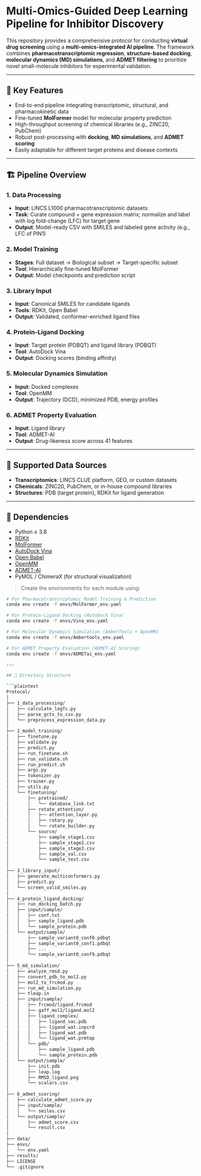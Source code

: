 # Multi-Omics-Guided Deep Learning Pipeline for Inhibitor Discovery

This repository provides a comprehensive protocol for conducting **virtual drug screening** using a **multi-omics-integrated AI pipeline**. The framework combines **pharmacotranscriptomic regression**, **structure-based docking**, **molecular dynamics (MD) simulations**, and **ADMET filtering** to prioritize novel small-molecule inhibitors for experimental validation.

---

## 🧠 Key Features

- End-to-end pipeline integrating transcriptomic, structural, and pharmacokinetic data  
- Fine-tuned **MolFormer** model for molecular property prediction  
- High-throughput screening of chemical libraries (e.g., ZINC20, PubChem)  
- Robust post-processing with **docking**, **MD simulations**, and **ADMET scoring**  
- Easily adaptable for different target proteins and disease contexts

---

## 🏗️ Pipeline Overview

### 1. Data Processing
- **Input**: LINCS L1000 pharmacotranscriptomic datasets  
- **Task**: Curate compound + gene expression matrix; normalize and label with log fold-change (LFC) for target gene  
- **Output**: Model-ready CSV with SMILES and labeled gene activity (e.g., LFC of PIN1)

### 2. Model Training
- **Stages**: Full dataset → Biological subset → Target-specific subset  
- **Tool**: Hierarchically fine-tuned MolFormer  
- **Output**: Model checkpoints and prediction script

### 3. Library Input
- **Input**: Canonical SMILES for candidate ligands  
- **Tools**: RDKit, Open Babel  
- **Output**: Validated, conformer-enriched ligand files

### 4. Protein-Ligand Docking
- **Input**: Target protein (PDBQT) and ligand library (PDBQT)  
- **Tool**: AutoDock Vina  
- **Output**: Docking scores (binding affinity)

### 5. Molecular Dynamics Simulation
- **Input**: Docked complexes  
- **Tool**: OpenMM  
- **Output**: Trajectory (DCD), minimized PDB, energy profiles

### 6. ADMET Property Evaluation
- **Input**: Ligand library  
- **Tool**: ADMET-AI  
- **Output**: Drug-likeness score across 41 features

---

## 🧬 Supported Data Sources

- **Transcriptomics**: LINCS CLUE platform, GEO, or custom datasets  
- **Chemicals**: ZINC20, PubChem, or in-house compound libraries  
- **Structures**: PDB (target protein), RDKit for ligand generation

---

## 🔧 Dependencies

- Python ≥ 3.8  
- [RDKit](https://www.rdkit.org)  
- [MolFormer](https://ibm.box.com/v/MolFormer-data)  
- [AutoDock Vina](https://vina.scripps.edu)  
- [Open Babel](http://openbabel.org)  
- [OpenMM](https://openmm.org)  
- [ADMET-AI](https://admet.ai.greenstonebio.com)  
- PyMOL / ChimeraX (for structural visualization)

> Create the environments for each module using:

```bash
# For Pharmacotranscriptomic Model Training & Prediction
conda env create -f envs/MolFormer_env.yaml

# For Protein-Ligand Docking (AutoDock Vina)
conda env create -f envs/Vina_env.yaml

# For Molecular Dynamics Simulation (AmberTools + OpenMM)
conda env create -f envs/Ambertools_env.yaml

# For ADMET Property Evaluation (ADMET-AI Scoring)
conda env create -f envs/ADMETai_env.yaml

---

## 📂 Directory Structure

```plaintext
Protocol/
│
├── 1_data_processing/
│   ├── calculate_logfc.py
│   ├── parse_gctx_to_csv.py
│   └── preprocess_expression_data.py
│
├── 2_model_training/
│   ├── finetune.py
│   ├── validate.py
│   ├── predict.py
│   ├── run_finetune.sh
│   ├── run_validate.sh
│   ├── run_predict.sh
│   ├── args.py
│   ├── tokenizer.py
│   ├── trainer.py
│   ├── utils.py
│   └── finetuning/
│       ├── pretrained/
│       │   └── database_link.txt
│       ├── rotate_attention/
│       │   ├── attention_layer.py
│       │   ├── rotary.py
│       │   └── rotate_builder.py
│       └── source/
│           ├── sample_stage1.csv
│           ├── sample_stage2.csv
│           ├── sample_stage3.csv
│           ├── sample_val.csv
│           └── sample_test.csv
│
├── 3_library_input/
│   ├── generate_multiconformers.py
│   ├── predict.py
│   └── screen_valid_smiles.py
│
├── 4_protein_ligand_docking/
│   ├── run_docking_batch.py
│   ├── input/sample/
│   │   ├── conf.txt
│   │   ├── sample_ligand.pdb
│   │   └── sample_protein.pdb
│   └── output/sample/
│       ├── sample_variant0_conf0.pdbqt
│       ├── sample_variant0_conf1.pdbqt
│       ├── ...
│       └── sample_variant0_conf9.pdbqt
│
├── 5_md_simulation/
│   ├── analyze_rmsd.py
│   ├── convert_pdb_to_mol2.py
│   ├── mol2_to_frcmod.py
│   ├── run_md_simulation.py
│   ├── tleap.in
│   ├── input/sample/
│   │   ├── frcmod/ligand.frcmod
│   │   ├── gaff_mol2/ligand.mol2
│   │   ├── ligand_complex/
│   │   │   ├── ligand_vac.pdb
│   │   │   ├── ligand_wat.inpcrd
│   │   │   ├── ligand_wat.pdb
│   │   │   └── ligand_wat.prmtop
│   │   └── pdb/
│   │       ├── sample_ligand.pdb
│   │       └── sample_protein.pdb
│   └── output/sample/
│       ├── init.pdb
│       ├── leap.log
│       ├── RMSD_ligand.png
│       └── scalars.csv
│
├── 6_admet_scoring/
│   ├── calculate_admet_score.py
│   ├── input/sample/
│   │   └── smiles.csv
│   └── output/sample/
│       ├── admet_score.csv
│       └── result.csv
│
├── data/
├── envs/
│   └── env.yaml
├── results/
├── LICENSE
└── .gitignore
